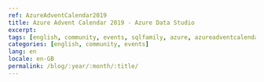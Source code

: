 ```yaml
---
ref: AzureAdventCalendar2019
title: Azure Advent Calendar 2019 - Azure Data Studio
excerpt: 
tags: [english, community, events, sqlfamily, azure, azureadventcalendar]
categories: [english, community, events]
lang: en
locale: en-GB
permalink: /blog/:year/:month/:title/
---
```


